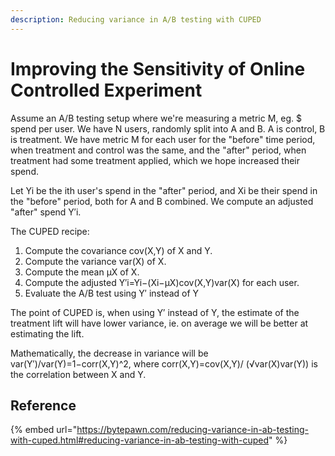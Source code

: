 ```yaml
---
description: Reducing variance in A/B testing with CUPED
---
```


# Improving the Sensitivity of Online Controlled Experiment

Assume an A/B testing setup where we're measuring a metric M, eg. $ spend per user. We have N users, randomly split into A and B. A is control, B is treatment. We have metric M for each user for the "before" time period, when treatment and control was the same, and the "after" period, when treatment had some treatment applied, which we hope increased their spend.

Let Yi be the ith user's spend in the "after" period, and Xi be their spend in the "before" period, both for A and B combined. We compute an adjusted "after" spend Y′i.

The CUPED recipe:

1. Compute the covariance cov(X,Y) of X and Y.
2. Compute the variance var(X) of X.
3. Compute the mean μX of X.
4. Compute the adjusted Y′i=Yi−(Xi−μX)cov(X,Y)var(X) for each user.
5. Evaluate the A/B test using Y′ instead of Y

The point of CUPED is, when using Y′ instead of Y, the estimate of the treatment lift will have lower variance, ie. on average we will be better at estimating the lift.&#x20;

Mathematically, the decrease in variance will be var(Y′)/var(Y)=1−corr(X,Y)^2, where corr(X,Y)=cov(X,Y)/ (√var(X)var(Y)) is the correlation between X and Y.



## Reference

{% embed url="https://bytepawn.com/reducing-variance-in-ab-testing-with-cuped.html#reducing-variance-in-ab-testing-with-cuped" %}

